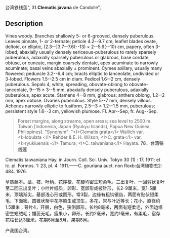 台湾铁线莲",
31.**Clematis javana** de Candolle",

## Description
Vines woody. Branches shallowly 5- or 6-grooved, densely puberulous. Leaves pinnate, 1- or 2-ternate; petiole 4.2--9.7 cm; leaflet blades ovate, deltoid, or elliptic, (2.3--)3.7--7.6(--13) × 2--5.6(--10) cm, papery, often 3-lobed, abaxially usually densely sericeous-puberulous to rarely sparsely puberulous, adaxially sparsely puberulous or glabrous, base cordate, obtuse, or cuneate, margin coarsely dentate, apex acuminate to narrowly acuminate; basal veins abaxially ± prominent. Cymes axillary, usually many flowered; peduncle 3.2--6.4 cm; bracts elliptic to lanceolate, undivided or 3-lobed. Flowers 1.5--2.5 cm in diam. Pedicel 1.6--2 cm, densely puberulous. Sepals 4, white, spreading, obovate-oblong to obovate-lanceolate, 9--15 × 3--5 mm, abaxially densely puberulous, adaxially puberulous, apex acute. Stamens 4--8 mm, glabrous; anthers oblong, 1.2--2 mm, apex obtuse. Ovaries puberulous. Style 5--7 mm, densely villous. Achenes narrowly elliptic to fusiform, 2.5--3 × 1.2--1.5 mm, puberulous; persistent style 1.6--3 cm, yellowish plumose. Fl. Apr--Sep, fr. Aug--Sep.

> Forest margins, along streams, open areas; sea level to 2500 m. Taiwan [Indonesia, Japan (Ryukyu Islands), Papua New Guinea, Philippines].
  "Synonym": "&lt;I&gt;Clematis grata&lt;/I&gt; Wallich var. &lt;I&gt;lobulata &lt;/I&gt; Rehder &amp; E. H. Wilson; &lt;I&gt;C. grata&lt;/I&gt; var. &lt;I&gt;ryukiuensis &lt;/I&gt; Tamura; &lt;I&gt;C. taiwaniana&lt;/I&gt; Hayata.
**78．台湾铁线莲**

Clematis taiwaniana Hay. in Journ. Coll. Sci. Univ. Tokyo 30 (1) : 17. 1911; et Ic. pl. Formos. 1: 23, pl. 4. 1911.——C. gouriana auct. non Roxb:台湾植物志2: 484. 1976.

草质藤本。茎、枝、叶柄、花序梗、花梗均密生短柔毛。三出复叶、一回羽状复叶至二回三出复叶；小叶片纸质，卵形、宽卵形或披针形，长2-9厘米，宽1-5厘米，顶端渐尖，基部浅心形或圆形，常3裂，边缘有粗钝锯齿，两面有贴伏短柔毛，下面密。圆锥状聚伞花序腋生或顶生，多花，常与叶近等长；花小，直径约1.5厘米；萼片4，开展，白色，狭倒卵形，长约8毫米，两面有短柔毛，外面边缘密生短绒毛；雄蕊无毛。瘦果小，卵形，长约2毫米，宽约1毫米，有柔毛，宿存花柱长达3厘米。花期6月至8月，果期8月。

产我国台湾。
